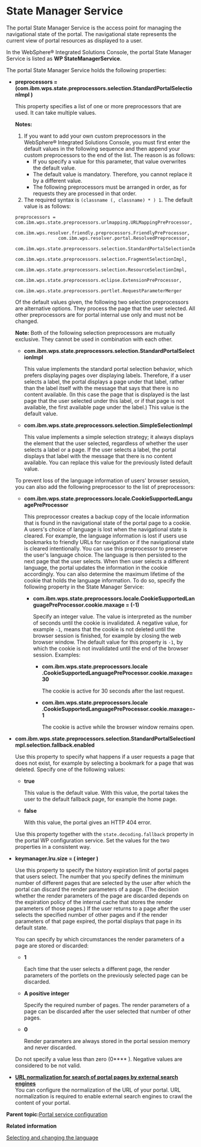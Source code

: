 # State Manager Service

The portal State Manager Service is the access point for managing the navigational state of the portal. The navigational state represents the current view of portal resources as displayed to a user.

In the WebSphere® Integrated Solutions Console, the portal State Manager Service is listed as **WP StateManagerService**.

The portal State Manager Service holds the following properties:

-   **preprocessors = \(com.ibm.wps.state.preprocessors.selection.StandardPortalSelectionImpl \)**

    This property specifies a list of one or more preprocessors that are used. It can take multiple values.

    **Notes:**

    1.  If you want to add your own custom preprocessors in the WebSphere® Integrated Solutions Console, you must first enter the default values in the following sequence and then append your custom preprocessors to the end of the list. The reason is as follows:
        -   If you specify a value for this parameter, that value overwrites the default value.
        -   The default value is mandatory. Therefore, you cannot replace it by a different value.
        -   The following preprocessors must be arranged in order, as for requests they are processed in that order.
    2.  The required syntax is `(classname (, classname) * ) 1`.
    The default value is as follows:

    ```
    preprocessors = com.ibm.wps.state.preprocessors.urlmapping.URLMappingPreProcessor,
                    com.ibm.wps.resolver.friendly.preprocessors.FriendlyPreProcessor,
                    com.ibm.wps.resolver.portal.ResolvedPreprocessor,
                    com.ibm.wps.state.preprocessors.selection.StandardPortalSelectionImpl,
                    com.ibm.wps.state.preprocessors.selection.FragmentSelectionImpl,
                    com.ibm.wps.state.preprocessors.selection.ResourceSelectionImpl,
                    com.ibm.wps.state.preprocessors.eclipse.ExtensionPreProcessor,
                    com.ibm.wps.state.preprocessors.portlet.RequestParameterMerger
    ```

    Of the default values given, the following two selection preprocessors are alternative options. They process the page that the user selected. All other preprocessors are for portal internal use only and must not be changed.

    **Note:** Both of the following selection preprocessors are mutually exclusive. They cannot be used in combination with each other.

    -   **com.ibm.wps.state.preprocessors.selection.StandardPortalSelectionImpl**

        This value implements the standard portal selection behavior, which prefers displaying pages over displaying labels. Therefore, if a user selects a label, the portal displays a page under that label, rather than the label itself with the message that says that there is no content available. \(In this case the page that is displayed is the last page that the user selected under this label, or if that page is not available, the first available page under the label.\) This value is the default value.

    -   **com.ibm.wps.state.preprocessors.selection.SimpleSelectionImpl**

        This value implements a simple selection strategy; it always displays the element that the user selected, regardless of whether the user selects a label or a page. If the user selects a label, the portal displays that label with the message that there is no content available. You can replace this value for the previously listed default value.

    To prevent loss of the language information of users' browser session, you can also add the following preprocessor to the list of preprocessors:

    -   **com.ibm.wps.state.preprocessors.locale.CookieSupportedLanguagePreProcessor**

        This preprocessor creates a backup copy of the locale information that is found in the navigational state of the portal page to a cookie. A users's choice of language is lost when the navigational state is cleared. For example, the language information is lost if users use bookmarks to friendly URLs for navigation or if the navigational state is cleared intentionally. You can use this preprocessor to preserve the user's language choice. The language is then persisted to the next page that the user selects. When then user selects a different language, the portal updates the information in the cookie accordingly. You can also determine the maximum lifetime of the cookie that holds the language information. To do so, specify the following property in the State Manager Service:

        -   **com.ibm.wps.state.preprocessors.locale.CookieSupportedLanguagePreProcessor.cookie.maxage = \(-1\)**

            Specify an integer value. The value is interpreted as the number of seconds until the cookie is invalidated. A negative value, for example `-1`, means that the cookie is not deleted until the browser session is finished, for example by closing the web browser window. The default value for this property is `-1`, by which the cookie is not invalidated until the end of the browser session. Examples:

            -   **com.ibm.wps.state.preprocessors.locale .CookieSupportedLanguagePreProcessor.cookie.maxage=30**

                The cookie is active for 30 seconds after the last request.

            -   **com.ibm.wps.state.preprocessors.locale .CookieSupportedLanguagePreProcessor.cookie.maxage=-1**

                The cookie is active while the browser window remains open.

-   **com.ibm.wps.state.preprocessors.selection.StandardPortalSelectionImpl.selection.fallback.enabled**

    Use this property to specify what happens if a user requests a page that does not exist, for example by selecting a bookmark for a page that was deleted. Specify one of the following values:

    -   **true**

        This value is the default value. With this value, the portal takes the user to the default fallback page, for example the home page.

    -   **false**

        With this value, the portal gives an HTTP 404 error.

    Use this property together with the `state.decoding.fallback` property in the portal WP configuration service. Set the values for the two properties in a consistent way.

-   **keymanager.lru.size = \( integer \)**

    Use this property to specify the history expiration limit of portal pages that users select. The number that you specify defines the minimum number of different pages that are selected by the user after which the portal can discard the render parameters of a page. \(The decision whether the render parameters of the page are discarded depends on the expiration policy of the internal cache that stores the render parameters of those pages.\) If the user returns to a page after the user selects the specified number of other pages and if the render parameters of that page expired, the portal displays that page in its default state.

    You can specify by which circumstances the render parameters of a page are stored or discarded:

    -   **1**

        Each time that the user selects a different page, the render parameters of the portlets on the previously selected page can be discarded.

    -   **A positive integer**

        Specify the required number of pages. The render parameters of a page can be discarded after the user selected that number of other pages.

    -   **0**

        Render parameters are always stored in the portal session memory and never discarded.

    Do not specify a value less than zero \(0**** \). Negative values are considered to be not valid.


-   **[URL normalization for search of portal pages by external search engines](../admin-system/srvcfgref_url_normlz.md)**  
You can configure the normalization of the URL of your portal. URL normalization is required to enable external search engines to crawl the content of your portal.

**Parent topic:**[Portal service configuration](../admin-system/srvcfgref.md)

**Related information**  


[Selecting and changing the language](../admin-system/adsuplang.md)


